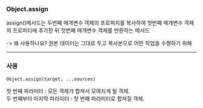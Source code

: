 ### Object.assign
assign()메서드는 두번째 매개변수 객체의 프로퍼치를 복사하여 첫번째 매개변수 객체의 프로퍼티에 추가한 뒤 첫번째 매개변수 객체를 반환하는 메서드<br/>

-> 왜 사용하나요?
원본 데이터는 그대로 두고 복사본으로 어떤 작업을 수행하기 위해<br/>

---
### 사용
```
Object.assign(target, ...sources) 
```
첫 번째 파라미터 : 모든 객체가 합쳐서 모여지게 될 객체.<br/>
두 번째부터 마지막 파라미터 : 첫 번째 파라미터로 합쳐질 객체.<br/>
